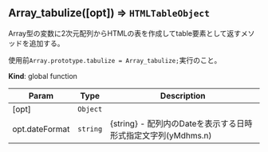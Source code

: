 <a name="Array_tabulize"></a>

## Array\_tabulize([opt]) ⇒ <code>HTMLTableObject</code>
Array型の変数に2次元配列からHTMLの表を作成してtable要素として返すメソッドを追加する。

使用前`Array.prototype.tabulize = Array_tabulize;`実行のこと。

**Kind**: global function  

| Param | Type | Description |
| --- | --- | --- |
| [opt] | <code>Object</code> |  |
| opt.dateFormat | <code>string</code> | {string} - 配列内のDateを表示する日時形式指定文字列(yMdhms.n) |

